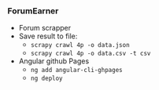 ### ForumEarner
- Forum scrapper
- Save result to file:
    - `scrapy crawl 4p -o data.json`
    - `scrapy crawl 4p -o data.csv -t csv`
- Angular github Pages
    - `ng add angular-cli-ghpages`
    - `ng deploy`